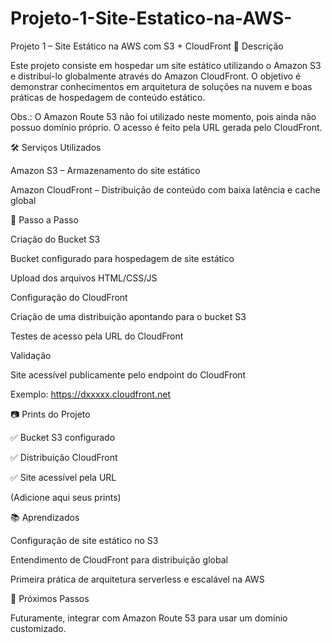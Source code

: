 # Projeto-1-Site-Estatico-na-AWS-
Projeto 1 – Site Estático na AWS com S3 + CloudFront
📌 Descrição

Este projeto consiste em hospedar um site estático utilizando o Amazon S3 e distribuí-lo globalmente através do Amazon CloudFront.
O objetivo é demonstrar conhecimentos em arquitetura de soluções na nuvem e boas práticas de hospedagem de conteúdo estático.

Obs.: O Amazon Route 53 não foi utilizado neste momento, pois ainda não possuo domínio próprio. O acesso é feito pela URL gerada pelo CloudFront.

🛠️ Serviços Utilizados

Amazon S3 – Armazenamento do site estático

Amazon CloudFront – Distribuição de conteúdo com baixa latência e cache global

🚀 Passo a Passo

Criação do Bucket S3

Bucket configurado para hospedagem de site estático

Upload dos arquivos HTML/CSS/JS

Configuração do CloudFront

Criação de uma distribuição apontando para o bucket S3

Testes de acesso pela URL do CloudFront

Validação

Site acessível publicamente pelo endpoint do CloudFront

Exemplo: https://dxxxxx.cloudfront.net

📷 Prints do Projeto

✅ Bucket S3 configurado

✅ Distribuição CloudFront

✅ Site acessível pela URL

(Adicione aqui seus prints)

📚 Aprendizados

Configuração de site estático no S3

Entendimento de CloudFront para distribuição global

Primeira prática de arquitetura serverless e escalável na AWS

🔗 Próximos Passos

Futuramente, integrar com Amazon Route 53 para usar um domínio customizado.
